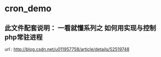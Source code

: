 # cron_demo

此文件配套说明： 一看就懂系列之 如何用实现与控制php常驻进程 
---
url : http://blog.csdn.net/u011957758/article/details/52519748
